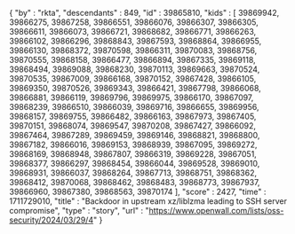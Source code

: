 {
  "by" : "rkta",
  "descendants" : 849,
  "id" : 39865810,
  "kids" : [ 39869942, 39866275, 39867258, 39866551, 39866076, 39866307, 39866305, 39866611, 39866073, 39866721, 39868682, 39866771, 39866263, 39866102, 39866296, 39868843, 39867593, 39868864, 39866955, 39866130, 39868372, 39870598, 39866311, 39870083, 39868756, 39870555, 39868158, 39866477, 39866894, 39867335, 39869118, 39868494, 39869088, 39868230, 39870113, 39869663, 39870524, 39870535, 39867009, 39866168, 39870152, 39867428, 39866105, 39869350, 39870526, 39869343, 39866421, 39867798, 39866068, 39866881, 39866119, 39869796, 39869975, 39866170, 39867097, 39868239, 39866510, 39866039, 39869716, 39866655, 39869956, 39868157, 39869755, 39866482, 39866163, 39867973, 39867405, 39870151, 39868074, 39869547, 39870208, 39867427, 39866092, 39867464, 39867289, 39869459, 39869146, 39868821, 39868800, 39867182, 39866016, 39869153, 39868939, 39867095, 39869272, 39868169, 39868948, 39867807, 39866319, 39869228, 39867051, 39868377, 39866297, 39868454, 39866044, 39869528, 39869010, 39868931, 39866037, 39868264, 39867713, 39868751, 39868362, 39868412, 39870068, 39868462, 39868483, 39868773, 39867937, 39866960, 39867380, 39868563, 39870174 ],
  "score" : 2427,
  "time" : 1711729010,
  "title" : "Backdoor in upstream xz/liblzma leading to SSH server compromise",
  "type" : "story",
  "url" : "https://www.openwall.com/lists/oss-security/2024/03/29/4"
}
